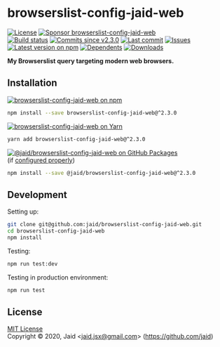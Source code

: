 # browserslist-config-jaid-web


<a href="https://raw.githubusercontent.com/jaid/browserslist-config-jaid-web/master/license.txt"><img src="https://img.shields.io/github/license/jaid/browserslist-config-jaid-web?style=flat-square" alt="License"/></a> <a href="https://github.com/sponsors/jaid"><img src="https://img.shields.io/badge/<3-Sponsor-FF45F1?style=flat-square" alt="Sponsor browserslist-config-jaid-web"/></a>  
<a href="https://actions-badge.atrox.dev/jaid/browserslist-config-jaid-web/goto"><img src="https://img.shields.io/endpoint.svg?style=flat-square&url=https%3A%2F%2Factions-badge.atrox.dev%2Fjaid%2Fbrowserslist-config-jaid-web%2Fbadge" alt="Build status"/></a> <a href="https://github.com/jaid/browserslist-config-jaid-web/commits"><img src="https://img.shields.io/github/commits-since/jaid/browserslist-config-jaid-web/v2.3.0?style=flat-square&logo=github" alt="Commits since v2.3.0"/></a> <a href="https://github.com/jaid/browserslist-config-jaid-web/commits"><img src="https://img.shields.io/github/last-commit/jaid/browserslist-config-jaid-web?style=flat-square&logo=github" alt="Last commit"/></a> <a href="https://github.com/jaid/browserslist-config-jaid-web/issues"><img src="https://img.shields.io/github/issues/jaid/browserslist-config-jaid-web?style=flat-square&logo=github" alt="Issues"/></a>  
<a href="https://npmjs.com/package/browserslist-config-jaid-web"><img src="https://img.shields.io/npm/v/browserslist-config-jaid-web?style=flat-square&logo=npm&label=latest%20version" alt="Latest version on npm"/></a> <a href="https://github.com/jaid/browserslist-config-jaid-web/network/dependents"><img src="https://img.shields.io/librariesio/dependents/npm/browserslist-config-jaid-web?style=flat-square&logo=npm" alt="Dependents"/></a> <a href="https://npmjs.com/package/browserslist-config-jaid-web"><img src="https://img.shields.io/npm/dm/browserslist-config-jaid-web?style=flat-square&logo=npm" alt="Downloads"/></a>

**My Browserslist query targeting modern web browsers.**





## Installation

<a href="https://npmjs.com/package/browserslist-config-jaid-web"><img src="https://img.shields.io/badge/npm-browserslist--config--jaid--web-C23039?style=flat-square&logo=npm" alt="browserslist-config-jaid-web on npm"/></a>

```bash
npm install --save browserslist-config-jaid-web@^2.3.0
```

<a href="https://yarnpkg.com/package/browserslist-config-jaid-web"><img src="https://img.shields.io/badge/Yarn-browserslist--config--jaid--web-2F8CB7?style=flat-square&logo=yarn&logoColor=white" alt="browserslist-config-jaid-web on Yarn"/></a>

```bash
yarn add browserslist-config-jaid-web@^2.3.0
```

<a href="https://github.com/jaid/browserslist-config-jaid-web/packages"><img src="https://img.shields.io/badge/GitHub Packages-@jaid/browserslist--config--jaid--web-24282e?style=flat-square&logo=github" alt="@jaid/browserslist-config-jaid-web on GitHub Packages"/></a>  
(if [configured properly](https://help.github.com/en/github/managing-packages-with-github-packages/configuring-npm-for-use-with-github-packages))

```bash
npm install --save @jaid/browserslist-config-jaid-web@^2.3.0
```





















## Development



Setting up:
```bash
git clone git@github.com:jaid/browserslist-config-jaid-web.git
cd browserslist-config-jaid-web
npm install
```
Testing:
```bash
npm run test:dev
```
Testing in production environment:
```bash
npm run test
```


## License
[MIT License](https://raw.githubusercontent.com/jaid/browserslist-config-jaid-web/master/license.txt)  
Copyright © 2020, Jaid \<jaid.jsx@gmail.com> (https://github.com/jaid)

